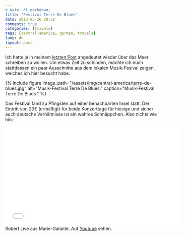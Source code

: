 ```yaml
---
# kate: hl markdown;
title: "Festival Terre De Blues"
date: 2013-05-26 20:58
comments: true
categories: [travels]
tags: [central-america, german, travels]
lang: de
layout: post
---
```


Ich hatte ja in meinem [letzten Post] angedeutet wieder über das Meer schreiben
zu wollen. Um etwas Zeit zu schinden, möchte ich euch stattdessen ein paar
Ausschnitte aus dem lokalen Musik-Fesival zeigen, welches ich hier besucht habe.

{% include figure image_path="/assets/img/central-america/terre-de-blues.jpg" alt="Musik-Festival Terre De Blues." caption="Musik-Festival Terre De Blues." %}

Das Festival fand zu Pfingsten auf einer benachbarten Insel statt. Der Eintritt
von 20€ (ermäßigt) für beide Konzerttage für hiesige und sicher auch deutsche
Verhältnisse ist ein wahres Schnäppchen. Also nichts wie hin:

<div class="thumbnail" markdown="0" style="width:570px">
  <iframe width="560" height="315" src="//www.youtube.com/embed/5DGNtiXW2-U?HD=1;rel=0;showinfo=0;controls=1" frameborder="0" allowfullscreen></iframe>
  <div class="caption">Robert Live aus Marie-Galante. Auf <a href="http://youtu.be/5DGNtiXW2-U">Youtube</a> sehen.</div>
</div>

[letzten Post]: /2013/05/15/das-karibische-meer/ "Das Karibische Meer"

